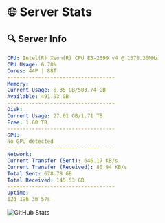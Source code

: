 # 🌐 Server Stats
## 🔍 Server Info
```yaml
CPU: Intel(R) Xeon(R) CPU E5-2699 v4 @ 1378.30MHz
CPU Usage: 6.70%
Cores: 44P | 88T
-----------------------------------
Memory:
Current Usage: 8.35 GB/503.74 GB
Available: 491.93 GB
-----------------------------------
Disk:
Current Usage: 27.61 GB/1.71 TB
Free: 1.60 TB
-----------------------------------
GPU:
No GPU detected
-----------------------------------
Network:
Current Transfer (Sent): 646.17 KB/s
Current Transfer (Received): 80.94 KB/s
Total Sent: 678.78 GB
Total Received: 145.53 GB
-----------------------------------
Uptime:
12d 19h 3m 57s
```
![GitHub Stats](https://img.shields.io/badge/Updated-2025-05-02_12:12:45-blue)